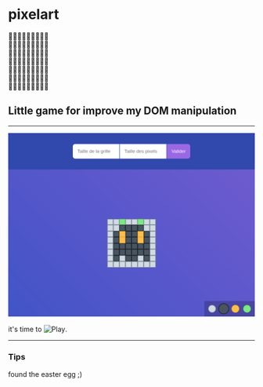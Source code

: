 # pixelart
:black_square_button::black_square_button::black_square_button::black_square_button::black_square_button::black_square_button::black_square_button::black_square_button::black_square_button:  
:black_square_button::black_square_button::white_square_button::white_square_button::white_square_button::white_square_button::white_square_button::black_square_button::black_square_button:  
:black_square_button::black_square_button::white_square_button::large_orange_diamond::white_square_button::large_orange_diamond::white_square_button::black_square_button::black_square_button:  
:black_square_button::white_square_button::white_square_button::white_square_button::white_square_button::white_square_button::white_square_button::white_square_button::black_square_button:  
:black_square_button::black_square_button::white_square_button::black_square_button::white_square_button::black_square_button::white_square_button::black_square_button::black_square_button:  
:black_square_button::white_square_button::black_square_button::black_square_button::white_square_button::black_square_button::black_square_button::white_square_button::black_square_button:  
:black_square_button::black_square_button::black_square_button::black_square_button::black_square_button::black_square_button::black_square_button::black_square_button::black_square_button:

## Little game for improve my DOM manipulation

---
![rendu](resultat.png)

it's time to ![Play](https://kevdanone.github.io/pixelart/).

---

### Tips

found the easter egg ;)
